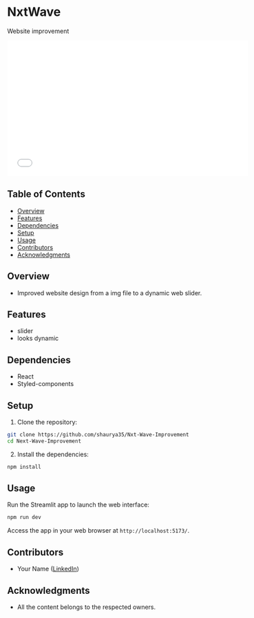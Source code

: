 # NxtWave

Website improvement

<iframe width="560" height="315" src="nxtwave.mp4" frameborder="0" allowfullscreen></iframe>

## Table of Contents

- [Overview](#overview)
- [Features](#features)
- [Dependencies](#dependencies)
- [Setup](#setup)
- [Usage](#usage)
- [Contributors](#contributors)
- [Acknowledgments](#acknowledgments)


## Overview

- Improved website design from a img file to a dynamic web slider.

## Features

- slider
- looks dynamic

## Dependencies

- React
- Styled-components

## Setup

1. Clone the repository:

```bash
git clone https://github.com/shaurya35/Nxt-Wave-Improvement
cd Next-Wave-Improvement
```

2. Install the dependencies:

```bash
npm install
```

## Usage

Run the Streamlit app to launch the web interface:

```bash
npm run dev
```

Access the app in your web browser at `http://localhost:5173/`.

## Contributors

- Your Name ([LinkedIn](https://www.linkedin.com/in/shaurya--jha/))

## Acknowledgments

- All the content belongs to the respected owners.

